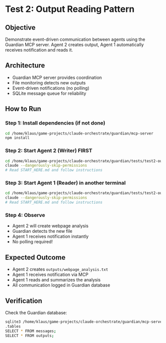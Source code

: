 # Test 2: Output Reading Pattern

## Objective
Demonstrate event-driven communication between agents using the Guardian MCP server.
Agent 2 creates output, Agent 1 automatically receives notification and reads it.

## Architecture
- Guardian MCP server provides coordination
- File monitoring detects new outputs
- Event-driven notifications (no polling)
- SQLite message queue for reliability

## How to Run

### Step 1: Install dependencies (if not done)
```bash
cd /home/klaus/game-projects/claude-orchestrate/guardian/mcp-server
npm install
```

### Step 2: Start Agent 2 (Writer) FIRST
```bash
cd /home/klaus/game-projects/claude-orchestrate/guardian/tests/test2-output-reading/agent2
claude --dangerously-skip-permissions
# Read START_HERE.md and follow instructions
```

### Step 3: Start Agent 1 (Reader) in another terminal
```bash
cd /home/klaus/game-projects/claude-orchestrate/guardian/tests/test2-output-reading/agent1
claude --dangerously-skip-permissions
# Read START_HERE.md and follow instructions
```

### Step 4: Observe
- Agent 2 will create webpage analysis
- Guardian detects the new file
- Agent 1 receives notification instantly
- No polling required!

## Expected Outcome
- Agent 2 creates `outputs/webpage_analysis.txt`
- Agent 1 receives notification via MCP
- Agent 1 reads and summarizes the analysis
- All communication logged in Guardian database

## Verification
Check the Guardian database:
```bash
sqlite3 /home/klaus/game-projects/claude-orchestrate/guardian/mcp-server/db/coordination.db
.tables
SELECT * FROM messages;
SELECT * FROM outputs;
```
